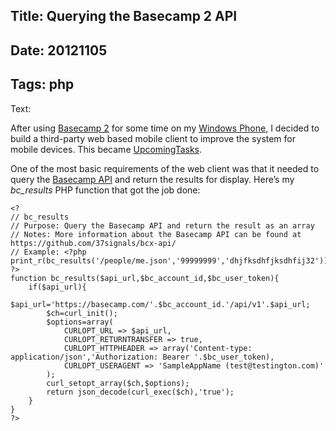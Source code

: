 Title: Querying the Basecamp 2 API
----
Date: 20121105
----
Tags: php
----
Text:

After using [Basecamp 2](http://basecamp.com/2) for some time on my [Windows Phone](http://windowsphone.com/), I decided to build a third-party web based mobile client to improve the system for mobile devices. This became [UpcomingTasks](http://upcomingtasks.com/).</p>

One of the most basic requirements of the web client was that it needed to query the [Basecamp API](https://github.com/37signals/bcx-api) and return the results for display. Here’s my *bc_results* PHP function that got the job done:

	<?
	// bc_results
	// Purpose: Query the Basecamp API and return the result as an array
	// Notes: More information about the Basecamp API can be found at https://github.com/37signals/bcx-api/
	// Example: <?php print_r(bc_results('/people/me.json','99999999','dhjfksdhfjksdhfij32')); ?>
	function bc_results($api_url,$bc_account_id,$bc_user_token){
		if($api_url){
			$api_url='https://basecamp.com/'.$bc_account_id.'/api/v1'.$api_url;
			$ch=curl_init();
			$options=array(
				CURLOPT_URL => $api_url,
				CURLOPT_RETURNTRANSFER => true,
				CURLOPT_HTTPHEADER => array('Content-type: application/json','Authorization: Bearer '.$bc_user_token),
				CURLOPT_USERAGENT => 'SampleAppName (test@testington.com)'
			);
			curl_setopt_array($ch,$options);
			return json_decode(curl_exec($ch),'true');
		}
	}
	?>
